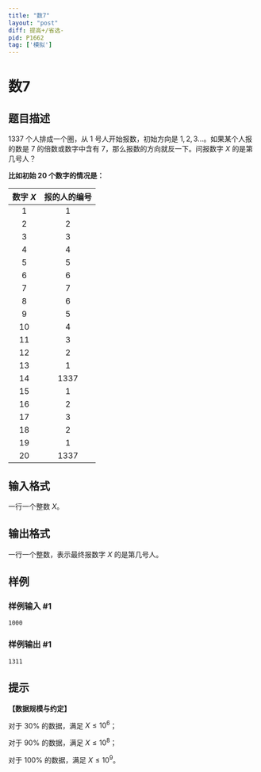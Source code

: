 ```yaml
---
title: "数7"
layout: "post"
diff: 提高+/省选-
pid: P1662
tag: ['模拟']
---
```

# 数7
## 题目描述

$1337$ 个人排成一个圈，从 $1$ 号人开始报数，初始方向是 $1,2,3\dots$。如果某个人报的数是 $7$ 的倍数或数字中含有 $7$，那么报数的方向就反一下。问报数字 $X$ 的是第几号人？

**比如初始 $20$ 个数字的情况是：**

| 数字 $X$ | 报的人的编号 |
| :----------: | :----------: |
| $1$ | $1$ |
| $2$ | $2$ |
| $3$ | $3$ |
| $4$ | $4$ |
| $5$ | $5$ |
| $6$ | $6$ |
| $7$ | $7$ |
| $8$ | $6$ |
| $9$ | $5$ |
| $10$ | $4$ |
| $11$ | $3$ |
| $12$ | $2$ |
| $13$ | $1$ |
| $14$ | $1337$ |
| $15$ | $1$ |
| $16$ | $2$ |
| $17$ | $3$ |
| $18$ | $2$ |
| $19$ | $1$ |
| $20$ | $1337$ |

## 输入格式

一行一个整数 $X$。
## 输出格式

一行一个整数，表示最终报数字 $X$ 的是第几号人。
## 样例

### 样例输入 #1
```
1000
```
### 样例输出 #1
```
1311
```
## 提示

**【数据规模与约定】**

对于 $30\%$ 的数据，满足 $X\leq10^6$；

对于 $90\%$ 的数据，满足 $X\leq10^8$；

对于 $100\%$ 的数据，满足 $X\leq10^9$。
